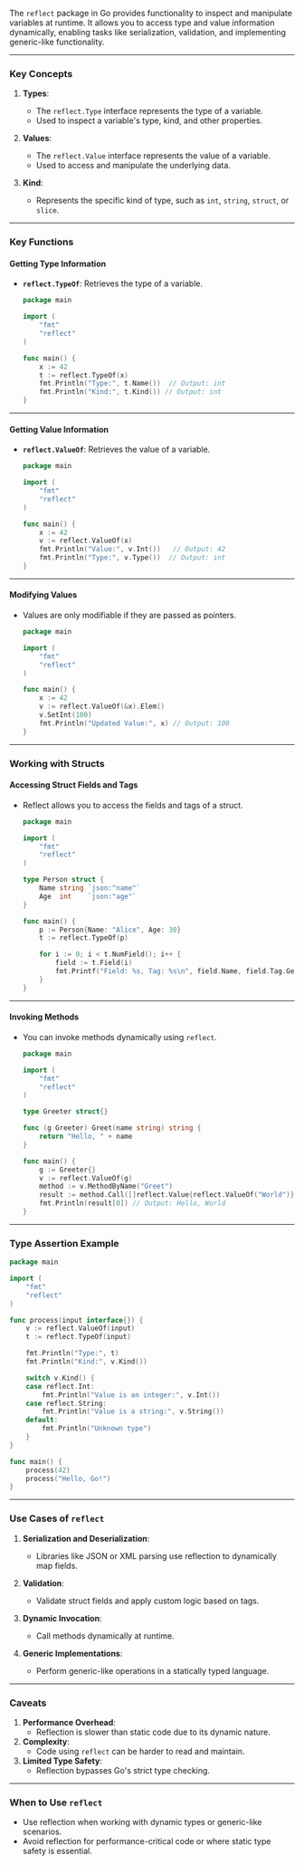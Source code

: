 The `reflect` package in Go provides functionality to inspect and manipulate variables at runtime. It allows you to access type and value information dynamically, enabling tasks like serialization, validation, and implementing generic-like functionality.

---

### **Key Concepts**

1. **Types**:
    
    - The `reflect.Type` interface represents the type of a variable.
    - Used to inspect a variable's type, kind, and other properties.
2. **Values**:
    
    - The `reflect.Value` interface represents the value of a variable.
    - Used to access and manipulate the underlying data.
3. **Kind**:
    
    - Represents the specific kind of type, such as `int`, `string`, `struct`, or `slice`.

---

### **Key Functions**

#### **Getting Type Information**

- **`reflect.TypeOf`**: Retrieves the type of a variable.
    
    ```go
    package main
    
    import (
        "fmt"
        "reflect"
    )
    
    func main() {
        x := 42
        t := reflect.TypeOf(x)
        fmt.Println("Type:", t.Name())  // Output: int
        fmt.Println("Kind:", t.Kind()) // Output: int
    }
    ```
    

---

#### **Getting Value Information**

- **`reflect.ValueOf`**: Retrieves the value of a variable.
    
    ```go
    package main
    
    import (
        "fmt"
        "reflect"
    )
    
    func main() {
        x := 42
        v := reflect.ValueOf(x)
        fmt.Println("Value:", v.Int())   // Output: 42
        fmt.Println("Type:", v.Type())  // Output: int
    }
    ```
    

---

#### **Modifying Values**

- Values are only modifiable if they are passed as pointers.
    
    ```go
    package main
    
    import (
        "fmt"
        "reflect"
    )
    
    func main() {
        x := 42
        v := reflect.ValueOf(&x).Elem()
        v.SetInt(100)
        fmt.Println("Updated Value:", x) // Output: 100
    }
    ```
    

---

### **Working with Structs**

#### **Accessing Struct Fields and Tags**

- Reflect allows you to access the fields and tags of a struct.
    
    ```go
    package main
    
    import (
        "fmt"
        "reflect"
    )
    
    type Person struct {
        Name string `json:"name"`
        Age  int    `json:"age"`
    }
    
    func main() {
        p := Person{Name: "Alice", Age: 30}
        t := reflect.TypeOf(p)
    
        for i := 0; i < t.NumField(); i++ {
            field := t.Field(i)
            fmt.Printf("Field: %s, Tag: %s\n", field.Name, field.Tag.Get("json"))
        }
    }
    ```
    

---

#### **Invoking Methods**

- You can invoke methods dynamically using `reflect`.
    
    ```go
    package main
    
    import (
        "fmt"
        "reflect"
    )
    
    type Greeter struct{}
    
    func (g Greeter) Greet(name string) string {
        return "Hello, " + name
    }
    
    func main() {
        g := Greeter{}
        v := reflect.ValueOf(g)
        method := v.MethodByName("Greet")
        result := method.Call([]reflect.Value{reflect.ValueOf("World")})
        fmt.Println(result[0]) // Output: Hello, World
    }
    ```
    

---

### **Type Assertion Example**

```go
package main

import (
    "fmt"
    "reflect"
)

func process(input interface{}) {
    v := reflect.ValueOf(input)
    t := reflect.TypeOf(input)

    fmt.Println("Type:", t)
    fmt.Println("Kind:", v.Kind())

    switch v.Kind() {
    case reflect.Int:
        fmt.Println("Value is an integer:", v.Int())
    case reflect.String:
        fmt.Println("Value is a string:", v.String())
    default:
        fmt.Println("Unknown type")
    }
}

func main() {
    process(42)
    process("Hello, Go!")
}
```

---

### **Use Cases of `reflect`**

1. **Serialization and Deserialization**:
    
    - Libraries like JSON or XML parsing use reflection to dynamically map fields.
2. **Validation**:
    
    - Validate struct fields and apply custom logic based on tags.
3. **Dynamic Invocation**:
    
    - Call methods dynamically at runtime.
4. **Generic Implementations**:
    
    - Perform generic-like operations in a statically typed language.

---

### **Caveats**

1. **Performance Overhead**:
    - Reflection is slower than static code due to its dynamic nature.
2. **Complexity**:
    - Code using `reflect` can be harder to read and maintain.
3. **Limited Type Safety**:
    - Reflection bypasses Go's strict type checking.

---

### **When to Use `reflect`**

- Use reflection when working with dynamic types or generic-like scenarios.
- Avoid reflection for performance-critical code or where static type safety is essential.